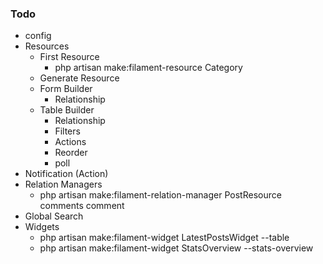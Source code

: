 ### Todo
- config
- Resources
  - First Resource
    - php artisan make:filament-resource Category
  - Generate Resource
  - Form Builder
    - Relationship
  - Table Builder
    - Relationship
    - Filters
    - Actions 
    - Reorder
    - poll
- Notification (Action)
- Relation Managers
  - php artisan make:filament-relation-manager PostResource comments comment
- Global Search
- Widgets
  - php artisan make:filament-widget LatestPostsWidget --table
  - php artisan make:filament-widget StatsOverview --stats-overview 

